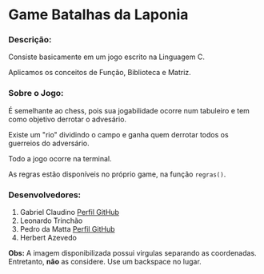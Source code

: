 # Game Batalhas da Laponia

### Descrição:
 Consiste basicamente em um jogo escrito na Linguagem C.
 
 Aplicamos os conceitos de Função, Biblioteca e Matriz.

### Sobre o Jogo:
 É semelhante ao chess, pois sua jogabilidade ocorre num tabuleiro e tem como objetivo derrotar o advesário.
 
 Existe um "rio" dividindo o campo e ganha quem derrotar todos os guerreios do adversário.
 
 Todo a jogo ocorre na terminal.
 
 As regras estão disponíveis no próprio game, na função `regras()`.
 

 ### Desenvolvedores:
 1. Gabriel Claudino [Perfil GitHub](https://github.com/Claudino2001)
 2. Leonardo Trinchão
 3. Pedro da Matta [Perfil GitHub](https://github.com/biembouash)
 4. Herbert Azevedo
 
 
 
 **Obs:** A imagem disponibilizada possui virgulas separando as coordenadas. Entretanto, **não** as considere. Use um backspace no lugar.
